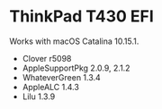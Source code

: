 # ThinkPad T430 EFI

Works with macOS Catalina 10.15.1.

* Clover r5098
* AppleSupportPkg 2.0.9, 2.1.2
* WhateverGreen 1.3.4
* AppleALC 1.4.3
* Lilu 1.3.9
